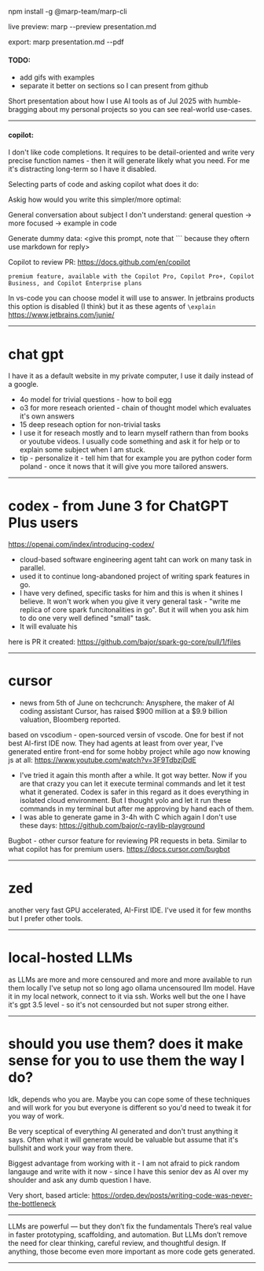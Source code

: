 npm install -g @marp-team/marp-cli

live preview:
marp --preview presentation.md

export:
marp presentation.md --pdf


#### TODO:
- add gifs with examples
- separate it better on sections so I can present from github


Short presentation about how I use AI tools as of Jul 2025 with humble-bragging about my personal projects so you can see real-world use-cases. 

---

#### copilot:
I don't like code completions. It requires to be detail-oriented and write very precise function names - then it will generate likely what you need. For me it's distracting long-term so I have it disabled.

Selecting parts of code and asking copilot what does it do:
<example>

Askig how would you write this simpler/more optimal:
<example>

General conversation about subject I don't understand:
general question -> more focused -> example in code

Generate dummy data:
<give this prompt, note that ``` because they oftern use markdown for reply>

Copilot to review PR:
https://docs.github.com/en/copilot
```
premium feature, available with the Copilot Pro, Copilot Pro+, Copilot Business, and Copilot Enterprise plans
```
In vs-code you can choose model it will use to answer.
In jetbrains products this option is disabled (I think) but it as these agents of `\explain` <add what else is avaliable> 
https://www.jetbrains.com/junie/

---

# chat gpt
I have it as a default website in my private computer, I use it daily instead of a google.
- 4o model for trivial questions - how to boil egg
- o3 for more reseach oriented - chain of thought model which evaluates it's own answers
- 15 deep reseach option for non-trivial tasks
- I use it for reseach mostly and to learn myself rathern than from books or youtube videos. I usually code something and ask it for help or to explain some subject when I am stuck.
- tip - personalize it - tell him that for example you are python coder form poland <SHOW HERE SCREENSHOT> - once it nows that it will give you more tailored answers.


---

# codex - from June 3 for ChatGPT Plus users
https://openai.com/index/introducing-codex/

- cloud-based software engineering agent taht can work on many task in parallel.
- used it to continue long-abandoned project of writing spark features in go.
- I have very defined, specific tasks for him and this is when it shines I believe. It won't work when you give it very general task - "write me replica of core spark funcitonalities in go". But it will when you ask him to do one very well defined "small" task. 
- It will evaluate his 

here is PR it created:
https://github.com/bajor/spark-go-core/pull/1/files

---

# cursor
- news from 5th of June on techcrunch:
Anysphere, the maker of AI coding assistant Cursor, has raised $900 million at a $9.9 billion valuation, Bloomberg reported.

based on vscodium - open-sourced versin of vscode. One for best if not best AI-first IDE now. They had agents at least from over year, I've generated entire front-end for some hobby project while ago now knowing js at all:
https://www.youtube.com/watch?v=3F9TdbzjDdE
- I've tried it again this month after a while. It got way better. Now if you are that crazy you can let it execute terminal commands and let it test what it generated. Codex is safer in this regard as it does everything in isolated cloud environment. But I thought yolo and let it run these commands in my terminal but after me approving by hand each of them.
- I was able to generate game in 3-4h with C which again I don't use these days:
https://github.com/bajor/c-raylib-playground

Bugbot - other cursor feature for reviewing PR requests in beta. Similar to what copilot has for premium users.
https://docs.cursor.com/bugbot

---

# zed
another very fast GPU accelerated, AI-First IDE. I've used it for few months but I prefer other tools.

---

# local-hosted LLMs
as LLMs are more and more censoured and more and more available to run them locally I've setup not so long ago ollama uncensoured llm model. Have it in my local network, connect to it via ssh. Works well but the one I have it's gpt 3.5 level - so it's not censourded but not super strong either.

---

# should you use them? does it make sense for you to use them the way I do?
Idk, depends who you are. Maybe you can cope some of these techniques and will work for you but everyone is different so you'd need to tweak it for you way of work.

Be very sceptical of everything AI generated and don't trust anything it says. Often what it will generate would be valuable but assume that it's bullshit and work your way from there.

Biggest advantage from working with it - I am not afraid to pick random langauge and write with it now - since I have this senior dev as AI over my shoulder and ask any dumb question I have.

Very short, based article:
https://ordep.dev/posts/writing-code-was-never-the-bottleneck

***
LLMs are powerful — but they don’t fix the fundamentals
There’s real value in faster prototyping, scaffolding, and automation. But LLMs don’t remove the need for clear thinking, careful review, and thoughtful design. If anything, those become even more important as more code gets generated.
***


